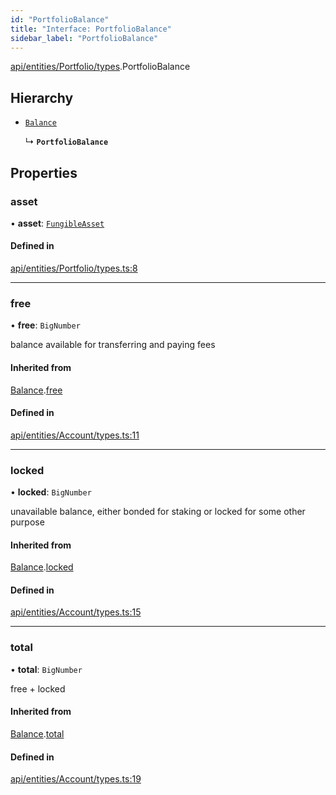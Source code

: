 ```yaml
---
id: "PortfolioBalance"
title: "Interface: PortfolioBalance"
sidebar_label: "PortfolioBalance"
---
```


[api/entities/Portfolio/types](../../../../../../modules/API/Entities/Portfolio/Types/Types.md).PortfolioBalance

## Hierarchy

- [`Balance`](../../../Account/Types/Balance/Balance.md)

  ↳ **`PortfolioBalance`**

## Properties

### asset

• **asset**: [`FungibleAsset`](../../../../../../classes/API/Entities/Asset/Fungible/FungibleAsset.md)

#### Defined in

[api/entities/Portfolio/types.ts:8](https://github.com/PolymeshAssociation/polymesh-sdk/blob/b55e63737/src/api/entities/Portfolio/types.ts#L8)

___

### free

• **free**: `BigNumber`

balance available for transferring and paying fees

#### Inherited from

[Balance](../../../Account/Types/Balance/Balance.md).[free](../../../Account/Types/Balance/Balance.md#free)

#### Defined in

[api/entities/Account/types.ts:11](https://github.com/PolymeshAssociation/polymesh-sdk/blob/b55e63737/src/api/entities/Account/types.ts#L11)

___

### locked

• **locked**: `BigNumber`

unavailable balance, either bonded for staking or locked for some other purpose

#### Inherited from

[Balance](../../../Account/Types/Balance/Balance.md).[locked](../../../Account/Types/Balance/Balance.md#locked)

#### Defined in

[api/entities/Account/types.ts:15](https://github.com/PolymeshAssociation/polymesh-sdk/blob/b55e63737/src/api/entities/Account/types.ts#L15)

___

### total

• **total**: `BigNumber`

free + locked

#### Inherited from

[Balance](../../../Account/Types/Balance/Balance.md).[total](../../../Account/Types/Balance/Balance.md#total)

#### Defined in

[api/entities/Account/types.ts:19](https://github.com/PolymeshAssociation/polymesh-sdk/blob/b55e63737/src/api/entities/Account/types.ts#L19)
